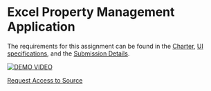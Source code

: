 # Excel Property Management Application

The requirements for this assignment can be found in the [Charter](/ProvidedDocumentation/SER416ClassProjectCharter.pdf), [UI specifications](/ProvidedDocumentation/Visio-PropMgmntApplicationUserInterface.pdf), and the [Submission Details](/ProvidedDocumentation/SubmissionDetails.txt).  

[![DEMO VIDEO](http://img.youtube.com/vi/NPXNPt-zVzI/0.jpg)](http://www.youtube.com/watch?v=NPXNPt-zVzI)

[Request Access to Source](https://drive.google.com/drive/folders/1h6ypLs9LeUCLC4g6qRA-CGRSEB89ugtn?usp=sharing)

